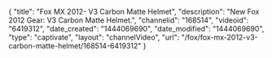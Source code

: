 {
    "title": "Fox MX 2012- V3 Carbon Matte Helmet",
    "description": "New Fox 2012 Gear: V3 Carbon Matte Helmet.",
    "channelid": "168514",
    "videoid": "6419312",
    "date_created": "1444069690",
    "date_modified": "1444069690",
    "type": "captivate",
    "layout": "channelVideo",
    "url": "\/fox\/fox-mx-2012-v3-carbon-matte-helmet\/168514-6419312"
}